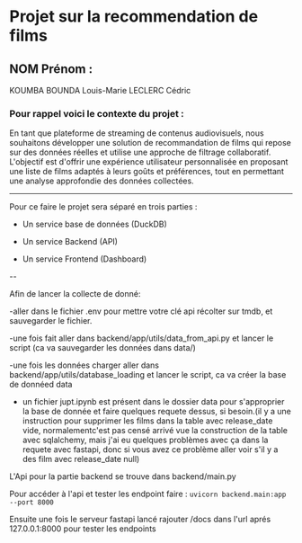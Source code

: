 # Projet sur la recommendation de films

## NOM Prénom :

KOUMBA BOUNDA Louis-Marie
LECLERC Cédric

### **Pour rappel voici le contexte du projet :** 
En tant que plateforme de streaming de contenus audiovisuels, nous souhaitons développer une solution de recommandation de films qui repose sur des données réelles et utilise une approche de filtrage collaboratif. L'objectif est d'offrir une expérience utilisateur personnalisée en proposant une liste de films adaptés à leurs goûts et préférences, tout en permettant une analyse approfondie des données collectées.

---

Pour ce faire le projet sera séparé en trois parties :

- Un service base de données (DuckDB)

- Un service Backend (API)

- Un service Frontend (Dashboard)

--

Afin de lancer la collecte de donné:

-aller dans le fichier .env pour mettre votre clé api récolter sur tmdb, et sauvegarder le fichier.

-une fois fait aller dans backend/app/utils/data_from_api.py et lancer le script (ca va sauvegarder les données dans data/)

-une fois les données charger aller dans backend/app/utils/database_loading et lancer le script, ca va créer la base de donnéed data 

- un fichier jupt.ipynb est présent dans le dossier data pour s'approprier la base de donnée et faire quelques requete dessus, si besoin.(il y a une instruction pour supprimer les films dans la table  avec release_date vide, normalementc'est pas censé arrivé vue la construction de la table avec sqlalchemy, mais j'ai eu quelques problèmes avec ça dans la requete avec fastapi, donc si vous avez ce problème aller voir s'il y a des film avec release_date null)



L'Api pour la partie backend se trouve dans backend/main.py

Pour accéder à l'api et tester les endpoint faire :
` uvicorn backend.main:app --port 8000 `

Ensuite une fois le serveur fastapi lancé rajouter /docs dans l'url  aprés   127.0.0.1:8000  pour tester les endpoints
